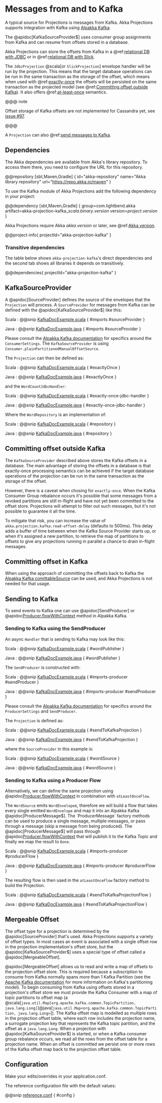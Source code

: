 # Messages from and to Kafka

A typical source for Projections is messages from Kafka. Akka Projections supports integration with Kafka using [Alpakka Kafka](https://doc.akka.io/docs/alpakka-kafka/current/).

The @apidoc[KafkaSourceProvider$] uses consumer group assignments from Kafka and can resume from offsets stored in a database.

Akka Projections can store the offsets from Kafka in a @ref:[relational DB with JDBC](jdbc.md)
or in @ref:[relational DB with Slick](slick.md).

The `JdbcProjection` @scala[or `SlickProjection`] envelope handler will be run by the projection. This means that the target database operations can be run in the same transaction as the storage of the offset, which means when used with @ref:[exactly-once](jdbc.md#exactly-once) the offsets will be persisted on the same transaction as the projected model (see @ref:[Committing offset outside Kafka](#committing-offset-outside-kafka)). It also offers @ref:[at-least-once](jdbc.md#at-least-once) semantics.

@@@ note

Offset storage of Kafka offsets are not implemented for Cassandra yet, see [issue #97](https://github.com/akka/akka-projection/issues/97).

@@@

A `Projection` can also @ref:[send messages to Kafka](#sending-to-kafka).

## Dependencies

The Akka dependencies are available from Akka's library repository. To access them there, you need to configure the URL for this repository.

@@repository [sbt,Maven,Gradle] {
id="akka-repository"
name="Akka library repository"
url="https://repo.akka.io/maven"
}

To use the Kafka module of Akka Projections add the following dependency in your project:

@@dependency [sbt,Maven,Gradle] {
  group=com.lightbend.akka
  artifact=akka-projection-kafka_$scala.binary.version$
  version=$project.version$
}

Akka Projections require Akka $akka.version$ or later, see @ref:[Akka version](overview.md#akka-version).

@@project-info{ projectId="akka-projection-kafka" }

### Transitive dependencies

The table below shows `akka-projection-kafka`'s direct dependencies and the second tab shows all libraries it depends on transitively.

@@dependencies{ projectId="akka-projection-kafka" }

## KafkaSourceProvider

A @apidoc[SourceProvider] defines the source of the envelopes that the `Projection` will process. A `SourceProvider`
for messages from Kafka can be defined with the @apidoc[KafkaSourceProvider$] like this:

Scala
:  @@snip [KafkaDocExample.scala](/examples/src/test/scala/docs/kafka/KafkaDocExample.scala) { #imports #sourceProvider }

Java
:  @@snip [KafkaDocExample.java](/examples/src/test/java/jdocs/kafka/KafkaDocExample.java) { #imports #sourceProvider }

Please consult the [Alpakka Kafka documentation](https://doc.akka.io/docs/alpakka-kafka/current/consumer.html) for
specifics around the `ConsumerSettings`. The `KafkaSourceProvider` is using `Consumer.plainPartitionedManualOffsetSource`.

The `Projection` can then be defined as:

Scala
:  @@snip [KafkaDocExample.scala](/examples/src/test/scala/docs/kafka/KafkaDocExample.scala) { #exactlyOnce }

Java
:  @@snip [KafkaDocExample.java](/examples/src/test/java/jdocs/kafka/KafkaDocExample.java) { #exactlyOnce }

and the `WordCountJdbcHandler`:

Scala
:  @@snip [KafkaDocExample.scala](/examples/src/test/scala/docs/kafka/KafkaDocExample.scala) { #exactly-once-jdbc-handler }

Java
:  @@snip [KafkaDocExample.java](/examples/src/test/java/jdocs/kafka/KafkaDocExample.java) { #exactly-once-jdbc-handler }

Where the `WordRepository` is an implementation of:

Scala
:  @@snip [KafkaDocExample.scala](/examples/src/test/scala/docs/kafka/KafkaDocExample.scala) { #repository }

Java
:  @@snip [KafkaDocExample.java](/examples/src/test/java/jdocs/kafka/KafkaDocExample.java) { #repository }

## Committing offset outside Kafka

The `KafkaSourceProvider` described above stores the Kafka offsets in a database. The main advantage of storing the offsets in a database is that exactly-once processing semantics can be achieved if the target database operations of the projection can be run in the same transaction as the storage of the offset.

However, there is a caveat when chosing for `exactly-once`. When the Kafka Consumer Group rebalance occurs it's possible that some messages from a revoked partitions are still in-flight and have not yet been committed to the offset store. Projections will attempt to filter out such messages, but it's not possible to guarantee it all the time.

To mitigate that risk, you can increase the value of `akka.projection.kafka.read-offset-delay` (defaults to 500ms). This delay adds a buffer of time between when the Kafka Source Provider starts up, or when it's assigned a new partition, to retrieve the map of partitions to offsets to give any projections running in parallel a chance to drain in-flight messages.

## Committing offset in Kafka

When using the approach of committing the offsets back to Kafka the [Alpakka Kafka comittableSource](https://doc.akka.io/docs/alpakka-kafka/current/consumer.html) can be used, and Akka Projections is not needed for that usage.

## Sending to Kafka

To send events to Kafka one can use @apidoc[SendProducer] or @apidoc[Producer.flowWithContext](Producer$) method in Alpakka Kafka.

### Sending to Kafka using the SendProducer

An async `Handler` that is sending to Kafka may look like this:

Scala
:  @@snip [KafkaDocExample.scala](/examples/src/test/scala/docs/kafka/KafkaDocExample.scala) { #wordPublisher }

Java
:  @@snip [KafkaDocExample.java](/examples/src/test/java/jdocs/kafka/KafkaDocExample.java) { #wordPublisher }

The `SendProducer` is constructed with:

Scala
:  @@snip [KafkaDocExample.scala](/examples/src/test/scala/docs/kafka/KafkaDocExample.scala) { #imports-producer #sendProducer }

Java
:  @@snip [KafkaDocExample.java](/examples/src/test/java/jdocs/kafka/KafkaDocExample.java) { #imports-producer #sendProducer }

Please consult the [Alpakka Kafka documentation](https://doc.akka.io/docs/alpakka-kafka/current/producer.html) for
specifics around the `ProducerSettings` and `SendProducer`.

The `Projection` is defined as:

Scala
:  @@snip [KafkaDocExample.scala](/examples/src/test/scala/docs/kafka/KafkaDocExample.scala) { #sendToKafkaProjection }

Java
:  @@snip [KafkaDocExample.java](/examples/src/test/java/jdocs/kafka/KafkaDocExample.java) { #sendToKafkaProjection }

where the `SourceProvider` in this example is:

Scala
:  @@snip [KafkaDocExample.scala](/examples/src/test/scala/docs/kafka/KafkaDocExample.scala) { #wordSource }

Java
:  @@snip [KafkaDocExample.java](/examples/src/test/java/jdocs/kafka/KafkaDocExample.java) { #wordSource }

### Sending to Kafka using a Producer Flow

Alternatively, we can define the same projection using @apidoc[Producer.flowWithContext](Producer$) in combination with `atLeastOnceFlow`.

The `WordSource` emits `WordEnvelope`s, therefore we will build a flow that takes every single emitted `WordEnvelope` and map it into an Alpakka Kafka @apidoc[ProducerMessage$]. The `ProducerMessage` factory methods can be used to produce a single message, multiple messages, or pass through a message (skip a message from being produced). The @apidoc[ProducerMessage$] will pass through @apidoc[Producer.flowWithContext](Producer$) that will publish it to the Kafka Topic and finally we map the result to `Done`.

Scala
:  @@snip [KafkaDocExample.scala](/examples/src/test/scala/docs/kafka/KafkaDocExample.scala) { #imports-producer #producerFlow }

Java
:  @@snip [KafkaDocExample.java](/examples/src/test/java/jdocs/kafka/KafkaDocExample.java) { #imports-producer #producerFlow }

The resulting flow is then used in the `atLeastOnceFlow` factory method to build the Projection.

Scala
:  @@snip [KafkaDocExample.scala](/examples/src/test/scala/docs/kafka/KafkaDocExample.scala) { #sendToKafkaProjectionFlow }

Java
:  @@snip [KafkaDocExample.java](/examples/src/test/java/jdocs/kafka/KafkaDocExample.java) { #sendToKafkaProjectionFlow }

## Mergeable Offset

The offset type for a projection is determined by the @apidoc[SourceProvider] that's used.
Akka Projections supports a variety of offset types.
In most cases an event is associated with a single offset row in the projection implementation's offset store, but the @apidoc[KafkaSourceProvider$] uses a special type of offset called a @apidoc[MergeableOffset].

@apidoc[MergeableOffset] allows us to read and write a map of offsets to the projection offset store.
This is required because a subscription to consume from Kafka normally spans more than 1 Kafka Partition (see the [Apache Kafka documentation](https://kafka.apache.org/documentation/#intro_topics) for more information on Kafka's partitioning model).
To begin consuming from Kafka using offsets stored in a projection's offset store we must provide the Kafka Consumer with a map of topic partitions to offset map (a @scala[`java.util.Map[org.apache.kafka.common.TopicPartition, java.lang.Long]`]@java[`java.util.Map<org.apache.kafka.common.TopicPartition, java.lang.Long>`]).
The Kafka offset map is modelled as multiple rows in the projection offset table, where each row includes the projection name, a surrogate projection key that represents the Kafka topic partition, and the offset as a `java.lang.Long`.
When a projection with @apidoc[KafkaSourceProvider$] is started, or when a Kafka consumer group rebalance occurs, we read all the rows from the offset table for a projection name.
When an offset is committed we persist one or more rows of the Kafka offset map back to the projection offset table.

## Configuration

Make your edits/overrides in your application.conf.

The reference configuration file with the default values:

@@snip [reference.conf](/akka-projection-kafka/src/main/resources/reference.conf) { #config }
